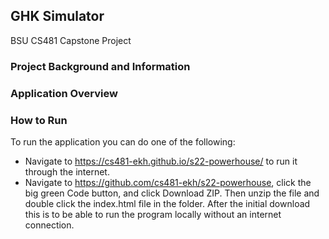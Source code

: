 ## GHK Simulator
BSU CS481 Capstone Project

### Project Background and Information

### Application Overview

### How to Run
To run the application you can do one of the following:
- Navigate to https://cs481-ekh.github.io/s22-powerhouse/ to run it through the internet.
- Navigate to https://github.com/cs481-ekh/s22-powerhouse, click the big green Code button, and click Download ZIP. Then unzip the file and double click the index.html file in the folder. After the initial download this is to be able to run the program locally without an internet connection.



